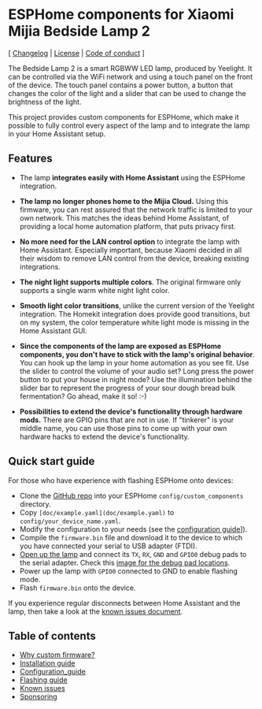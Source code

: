 # ESPHome components for Xiaomi Mijia Bedside Lamp 2

[ [Changelog](CHANGELOG.md) | [License](LICENSE.md) | [Code of conduct](CODE_OF_CONDUCT.md) ]

The Bedside Lamp 2 is a smart RGBWW LED lamp, produced by Yeelight. It can
be controlled via the WiFi network and using a touch panel on the front of
the device. The touch panel contains a power button, a button that changes
the color of the light and a slider that can be used to change the
brightness of the light.

This project provides custom components for ESPHome, which make it
possible to fully control every aspect of the lamp and to integrate the
lamp in your Home Assistant setup.

## Features

* The lamp **integrates easily with Home Assistant** using the ESPHome integration.

* **The lamp no longer phones home to the Mijia Cloud.** Using this firmware,
  you can rest assured that the network traffic is limited to your own network.
  This matches the ideas behind Home Assistant, of providing a local home
  automation platform, that puts privacy first.

* **No more need for the LAN control option** to integrate the lamp with
  Home Assistant. Especially important, because Xiaomi decided in all their
  wisdom to remove LAN control from the device, breaking existing integrations.

* **The night light supports multiple colors**. The original firmware only supports
  a single warm white night light color.

* **Smooth light color transitions**, unlike the current version of the Yeelight
  integration. The Homekit integration does provide good transitions, but on my
  system, the color temperature white light mode is missing in the Home Assistant GUI.

* **Since the components of the lamp are exposed as ESPHome components, you
  don't have to stick with the lamp's original behavior**. You can hook up the
  lamp in your home automation as you see fit. Use the slider to control the
  volume of your audio set? Long press the power button to put your house in
  night mode? Use the illumination behind the slider bar to represent the
  progress of your sour dough bread bulk fermentation?
  Go ahead, make it so! :-)
 
* **Possibilities to extend the device's functionality through hardware mods.**
  There are GPIO pins that are not in use. If "tinkerer" is your middle name,
  you can use those pins to come up with your own hardware hacks to extend
  the device's functionality. 

## Quick start guide

For those who have experience with flashing ESPHome onto devices:

* Clone the [GitHub repo](https://github.com/mmakaay/esphome-xiaomi_bslamp2)
  into your ESPHome `config/custom_components` directory.
* Copy `[doc/example.yaml](doc/example.yaml)` to `config/your_device_name.yaml`.
* Modify the configuration to your needs (see the [configuration guide](doc/configuration.md)]).
* Compile the `firmware.bin` file and download it to the device to which you
  have connected your serial to USB adapter (FTDI).
* [Open up the lamp](doc/flashing.md#opening-the-lamp-to-expose-the-pcb) and connect
  its `TX`, `RX`, `GND` and `GPIO0` debug pads to the serial adapter. Check this
  [image for the debug pad locations](doc/images/09_debug_pads_for_soldering.jpg).
* Power up the lamp with `GPIO0` connected to GND to enable flashing mode.
* Flash `firmware.bin` onto the device.

If you experience regular disconnects between Home Assistant and the lamp,
then take a look at the [known issues document](doc/known_issues.md).

## Table of contents

* [Why custom firmware?](doc/why_custom_firmware.md)
* [Installation guide](doc/installation.md)
* [Configuration_guide](doc/configuration.md)
* [Flashing guide](doc/flashing.md)
* [Known issues](doc/known_issues.md)
* [Sponsoring](doc/sponsoring.md)
